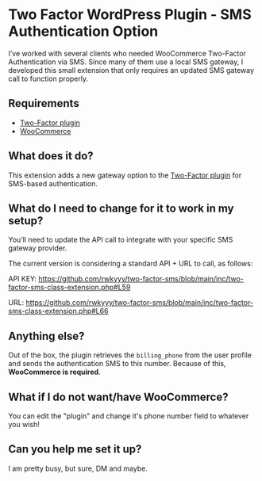# Two Factor WordPress Plugin - SMS Authentication Option
I’ve worked with several clients who needed WooCommerce Two-Factor Authentication via SMS. Since many of them use a local SMS gateway, I developed this small extension that only requires an updated SMS gateway call to function properly.

## Requirements
- [Two-Factor plugin](https://github.com/WordPress/two-factor)  
- [WooCommerce](https://github.com/woocommerce/woocommerce)

## What does it do?
This extension adds a new gateway option to the [Two-Factor plugin](https://github.com/WordPress/two-factor) for SMS-based authentication.

## What do I need to change for it to work in my setup?
You’ll need to update the API call to integrate with your specific SMS gateway provider.

The current version is considering a standard API + URL to call, as follows:

API KEY: https://github.com/rwkyyy/two-factor-sms/blob/main/inc/two-factor-sms-class-extension.php#L59

URL: https://github.com/rwkyyy/two-factor-sms/blob/main/inc/two-factor-sms-class-extension.php#L66

## Anything else?
Out of the box, the plugin retrieves the `billing_phone` from the user profile and sends the authentication SMS to this number. Because of this, **WooCommerce is required**.

## What if I do not want/have WooCommerce?
You can edit the "plugin" and change it's phone number field to whatever you wish!

## Can you help me set it up?
I am pretty busy, but sure, DM and maybe.
